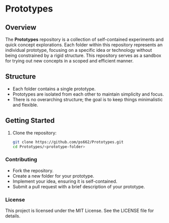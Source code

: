 # Prototypes

## Overview
The **Prototypes** repository is a collection of self-contained experiments and quick concept explorations. Each folder within this repository represents an individual prototype, focusing on a specific idea or technology without being constrained by a rigid structure. This repository serves as a sandbox for trying out new concepts in a scoped and efficient manner.

## Structure
- Each folder contains a single prototype.
- Prototypes are isolated from each other to maintain simplicity and focus.
- There is no overarching structure; the goal is to keep things minimalistic and flexible.

## Getting Started
1. Clone the repository:
   ```sh
   git clone https://github.com/ps662/Prototypes.git
   cd Prototypes/<prototype-folder>
   ```
### Contributing

- Fork the repository.
- Create a new folder for your prototype.
- Implement your idea, ensuring it is self-contained.
- Submit a pull request with a brief description of your prototype.

### License

This project is licensed under the MIT License. See the LICENSE file for details.